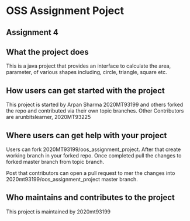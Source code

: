 # OSS Assignment Poject
## Assignment 4

## What the project does
This is a java project that provides an interface to calculate the area, parameter, of various shapes including, circle, triangle, square etc.

## How users can get started with the project
This project is started by Arpan Sharma 2020MT93199 and others forked the repo and contributed via their own topic branches.
Other Contributors are arunbitslearner, 2020MT93225

## Where users can get help with your project
Users can fork 2020MT93199/oos_assignment_project.
After that create working branch in your forked repo. Once completed pull the changes to forked master branch from topic branch.

Post that contributors can open a pull request to mer the changes into 2020mt93199/oos_assignment_project master branch.

## Who maintains and contributes to the project
This project is maintained by 2020mt93199
